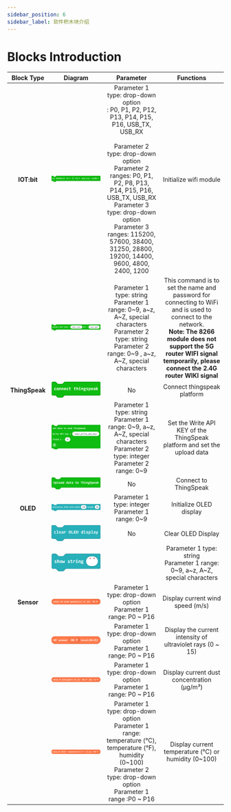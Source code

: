 ```yaml
---
sidebar_position: 6
sidebar_label: 软件积木块介绍
---
```


# Blocks Introduction

| Block Type | Diagram | Parameter | Functions |
| :-: | :-: | :-: | :-: |
| **IOT:bit** | ![](./images/smart-climate-kit-introduction-to-the-functions-of-the-blocks-01.png) | Parameter 1 type: drop-down option<br />: P0, P1, P2, P12, P13, P14, P15, P16, USB_TX, USB_RX<br /><br />Parameter 2 type: drop-down option<br />Parameter 2 ranges: P0, P1, P2, P8, P13, P14, P15, P16, USB_TX, USB_RX<br />Parameter 3 type: drop-down option<br />Parameter 3 ranges: 115200, 57600, 38400, 31250, 28800, 19200, 14400, 9600, 4800, 2400, 1200 | Initialize wifi module |
|  | ![](./images/smart-climate-kit-introduction-to-the-functions-of-the-blocks-02.png) | Parameter 1 type: string<br />Parameter 1 range: 0~9, a~z, A~Z, special characters<br />Parameter 2 type: string<br />Parameter 2 range: 0~9 , a~z, A~Z, special characters | This command is to set the name and password for connecting to WiFi and is used to connect to the network. <br />**Note: The 8266 module does not support the 5G router WIFI signal temporarily, please connect the 2.4G router WIKI signal** | Connect to wifi |
| **ThingSpeak** | ![](./images/smart-climate-kit-introduction-to-the-functions-of-the-blocks-03.png) | No | Connect thingspeak platform |
|  | ![](./images/smart-climate-kit-introduction-to-the-functions-of-the-blocks-04.png) | Parameter 1 type: string<br />Parameter 1 range: 0~9, a~z, A~Z, special characters<br />Parameter 2 type: integer<br />Parameter 2 range: 0~9 | Set the Write API KEY of the ThingSpeak platform and set the upload data |
|  | ![](./images/smart-climate-kit-introduction-to-the-functions-of-the-blocks-05.png) | No | Connect to ThingSpeak |
| **OLED** | ![](./images/smart-climate-kit-introduction-to-the-functions-of-the-blocks-06.png) | Parameter 1 type: integer<br />Parameter 1 range: 0~9 | Initialize OLED display |
| | ![](./images/smart-climate-kit-introduction-to-the-functions-of-the-blocks-07.png) | No | Clear OLED Display |
| | ![](./images/smart-climate-kit-introduction-to-the-functions-of-the-blocks-08.png) ||Parameter 1 type: string<br />Parameter 1 range: 0~9, a~z, A~Z, special characters<br /> | OLED display shows string |
| **Sensor** | ![](./images/smart-climate-kit-introduction-to-the-functions-of-the-blocks-09.png) | Parameter 1 type: drop-down option<br />Parameter 1 range: P0 ~ P16 | Display current wind speed (m/s) |
| | ![](./images/smart-climate-kit-introduction-to-the-functions-of-the-blocks-10.png) | Parameter 1 type: drop-down option<br />Parameter 1 range: P0 ~ P16 | Display the current intensity of ultraviolet rays (0 ~ 15) |
| | ![](./images/smart-climate-kit-introduction-to-the-functions-of-the-blocks-11.png) | Parameter 1 type: drop-down option<br />Parameter 1 range: P0 ~ P16 | Display current dust concentration (μg/m³) |
| | ![](./images/smart-climate-kit-introduction-to-the-functions-of-the-blocks-12.png) | Parameter 1 type: drop-down option<br />Parameter 1 range: temperature (°C), temperature (°F), humidity (0~100)<br /> Parameter 2 type: drop-down option<br />Parameter 1 range :P0 ~ P16 | Display current temperature (℃) or humidity (0~100) |
